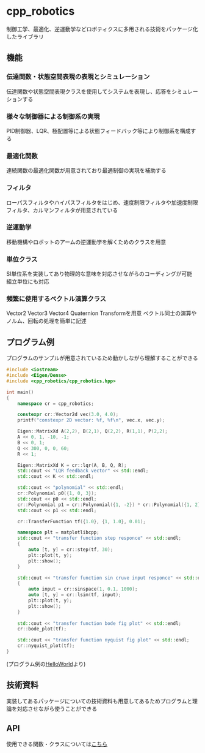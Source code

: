 # cpp_robotics

制御工学、最適化、逆運動学などロボティクスに多用される技術をパッケージ化したライブラリ

## 機能
### 伝達関数・状態空間表現の表現とシミュレーション
伝達関数や状態空間表現クラスを使用してシステムを表現し、応答をシミュレーションする

### 様々な制御器による制御系の実現
PID制御器、LQR、極配置等による状態フィードバック等により制御系を構成する

### 最適化関数
連続関数の最適化関数が用意されており最適制御の実現を補助する

### フィルタ
ローパスフィルタやハイパスフィルタをはじめ、速度制限フィルタや加速度制限フィルタ、カルマンフィルタが用意されている

### 逆運動学
移動機構やロボットのアームの逆運動学を解くためのクラスを用意

### 単位クラス
SI単位系を実装してあり物理的な意味を対応させながらのコーディングが可能  
組立単位にも対応

### 頻繁に使用するベクトル演算クラス
Vector2 Vector3 Vector4 Quaternion Transformを用意
ベクトル同士の演算やノルム、回転の処理を簡単に記述

## プログラム例
プログラムのサンプルが用意されているため動かしながら理解することができる

```cpp
#include <iostream>
#include <Eigen/Dense>
#include <cpp_robotics/cpp_robotics.hpp>

int main()
{
    namespace cr = cpp_robotics;

    constexpr cr::Vector2d vec(3.0, 4.0);
    printf("constexpr 2D vector: %f, %f\n", vec.x, vec.y);

    Eigen::MatrixXd A(2,2), B(2,1), Q(2,2), R(1,1), P(2,2);
    A << 0, 1, -10, -1;
    B << 0, 1;
    Q << 300, 0, 0, 60;
    R << 1;

    Eigen::MatrixXd K = cr::lqr(A, B, Q, R);
    std::cout << "LQR feedback vector" << std::endl;
    std::cout << K << std::endl;

    std::cout << "polynomial" << std::endl;
    cr::Polynomial p0({1, 0, 3});
    std::cout << p0 << std::endl;
    cr::Polynomial p1 = cr::Polynomial({1, -2}) * cr::Polynomial({1, 2});
    std::cout << p1 << std::endl;

    cr::TransferFunction tf({1.0}, {1, 1.0}, 0.01);

    namespace plt = matplotlibcpp;
    std::cout << "transfer function step responce" << std::endl;
    {
        auto [t, y] = cr::step(tf, 30);
        plt::plot(t, y);
        plt::show();
    }

    std::cout << "transfer function sin cruve input responce" << std::endl;
    {
        auto input = cr::sinspace(1, 0.1, 1000);
        auto [t, y] = cr::lsim(tf, input);
        plt::plot(t, y);
        plt::show();
    }
    
    std::cout << "transfer function bode fig plot" << std::endl;
    cr::bode_plot(tf);

    std::cout << "transfer function nyquist fig plot" << std::endl;
    cr::nyquist_plot(tf);
}
```
(プログラム例の[HelloWorld](example/hello_world.md)より)

## 技術資料
実装してあるパッケージについての技術資料も用意してあるためプログラムと理論を対応させながら使うことができる

## API
使用できる関数・クラスについては[こちら](/cpp_robotics/doxybook/Namespaces/namespacecpp__robotics/)